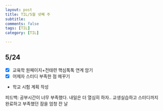 ```yaml
---
layout: post
title: TIL/5월 넷째 주 
subtitle: 
comments: false
tags: [TIL]
category: [TIL]

---
```


## 5/24
- [x] 교육학 원페이지+전태련 핵심톡톡 연계 암기
- [x] 어제자 스터디 부족한 점 메꾸기
- 학교 시험 계획 작성

피드백: 공부시간이 너무 부족했다. 내일은 더 열심히 하자.. 교생실습하고 스터디까지 완료하고 부족했던 잠을 엄청 잔 날
